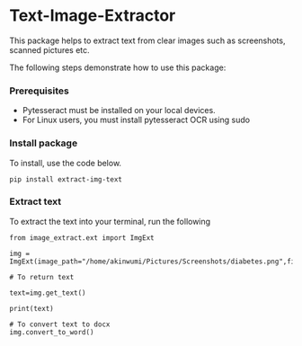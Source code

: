 
# Text-Image-Extractor

This package helps to extract text from clear images such as screenshots, scanned pictures etc.

The following steps demonstrate how to use this package:

### Prerequisites

* Pytesseract must be installed on your local devices.
* For Linux users, you must install pytesseract OCR using sudo

### Install package

To install, use the code below.

```
pip install extract-img-text

```
### Extract text 
To extract the text into your terminal, run the following

```
from image_extract.ext import ImgExt

img = ImgExt(image_path="/home/akinwumi/Pictures/Screenshots/diabetes.png",file_name="test")

# To return text

text=img.get_text()

print(text)

# To convert text to docx
img.convert_to_word()

```
